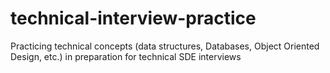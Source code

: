 # technical-interview-practice
Practicing technical concepts (data structures, Databases, Object Oriented Design, etc.) in preparation for technical SDE interviews

